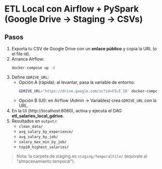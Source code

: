 # ETL Local con Airflow + PySpark (Google Drive → Staging → CSVs)

## Pasos
1) Exporta tu CSV de Google Drive con un **enlace público** y copia la URL (o el file id).
2) Arranca Airflow:
   ```bash
   docker-compose up -d
   ```
3) Define `GDRIVE_URL`:
   - Opción A (rápida): al levantar, pasa la variable de entorno:
     ```bash
     GDRIVE_URL='https://drive.google.com/uc?id=FILE_ID' docker-compose up -d
     ```
   - Opción B (UI): en Airflow (Admin → Variables) crea `GDRIVE_URL` con la URL.
4) En la UI (http://localhost:8080), activa y ejecuta el DAG **etl_salaries_local_gdrive**.
5) Resultados en `output/`:
   - `clean_data/`
   - `avg_salary_by_experience/`
   - `avg_salary_by_job/`
   - `salary_max_min_by_job/`
   - `top10_highest_salaries/`

> Nota: la carpeta de staging es `staging/TemporalFile/` (equivale al "almacenamiento temporal").
